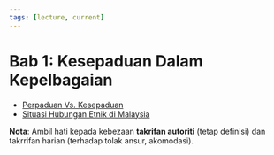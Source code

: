 ```yaml
---
tags: [lecture, current]
---
```


# Bab 1: Kesepaduan Dalam Kepelbagaian

- [Perpaduan Vs. Kesepaduan](202308121935.md)
- [Situasi Hubungan Etnik di Malaysia](202308121937.md)

**Nota**: Ambil hati kepada kebezaan **takrifan autoriti** (tetap definisi) dan
takrrifan harian (terhadap tolak ansur, akomodasi).
